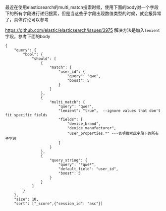 ﻿最近在使用elasticsearch的multi_match搜索时候，使用下面的body对一个字段下的所有字段进行递归搜索，但是当这些子字段出现数值类型的时候，就会报异常了，具体讨论可以参考   
 <!--more-->  
https://github.com/elastic/elasticsearch/issues/3975
解决方法是加入```lenient```字段，参考下面的body
```
{
    "query": {
        "bool": {
            "should": [
                {
                    "match": {
                        "user_id": {
                            "query": "qwe",
                            "boost": 5
                        }
                    }
                },
                {
                    "multi_match": {
                        "query": "qwer",
                        "lenient": "true",  --ignore values that don't fit specific fields
                        "fields": [
                            "device_brand",
                            "device_manufacturer",
                            "user_properties.*" ---表明搜索此字段下的所有子字段
                        ]
                    }
                },
                {
                    "query_string": {
                        "query": "*qwe*",
                        "default_field": "user_id",
                        "boost": 5
                    }
                }
            ]
        }
    },
    "size": 10,
    "sort": ["_score",{"session_id": "asc"}]
```

